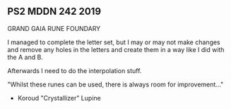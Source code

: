 ## PS2 MDDN 242 2019

GRAND GAIA RUNE FOUNDARY

I managed to complete the letter set, but I may or may not make changes and remove any holes in the letters and create them in a way like I did with the A and B.

Afterwards I need to do the interpolation stuff.

"Whilst these runes can be used, there is always room for improvement..."
- Koroud "Crystallizer" Lupine